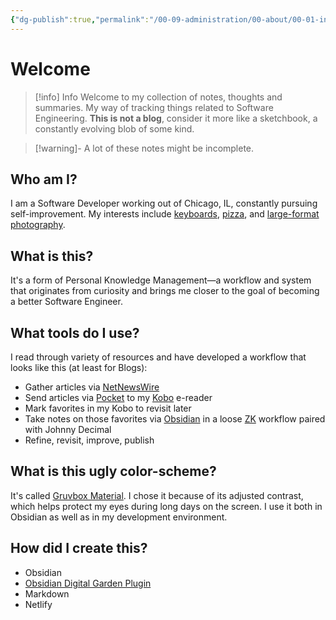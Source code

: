 ```yaml
---
{"dg-publish":true,"permalink":"/00-09-administration/00-about/00-01-index/welcome/","tags":["gardenEntry"],"created":"2023-08-02T14:54:18.000-05:00","updated":"2023-10-18T08:05:59.753-05:00"}
---
```


# Welcome

> [!info] Info
> Welcome to my collection of notes, thoughts and summaries. My way of tracking things related to Software Engineering. **This is not a blog**, consider it more like a sketchbook, a constantly evolving blob of some kind.
> 

> [!warning]-
> A lot of these notes might be incomplete.
## Who am I?
I am a Software Developer working out of Chicago, IL, constantly pursuing self-improvement. My interests include [keyboards](https://bastardkb.com/), [pizza](https://www.pizzamaking.com/forum/), and [large-format photography](https://www.largeformatphotography.info/forum/).
## What is this?
It's a form of Personal Knowledge Management—a workflow and system that originates from curiosity and brings me closer to the goal of becoming a better Software Engineer.
## What tools do I use?
I read through variety of resources and have developed a workflow that looks like this (at least for Blogs):

- Gather articles via [NetNewsWire](https://netnewswire.com/)
- Send articles via [Pocket](https://getpocket.com/en/) to my [Kobo](https://www.kobo.com/) e-reader
- Mark favorites in my Kobo to revisit later
- Take notes on those favorites via [Obsidian]() in a loose [ZK](https://zettelkasten.de/introduction/) workflow paired with Johnny Decimal
- Refine, revisit, improve, publish
## What is this ugly color-scheme?
It's called [Gruvbox Material](https://github.com/sainnhe/gruvbox-material). I chose it because of its adjusted contrast, which helps protect my eyes during long days on the screen. I use it both in Obsidian as well as in my development environment.
## How did I create this?
- Obsidian
- [Obsidian Digital Garden Plugin](https://dg-docs.ole.dev/)
- Markdown
- Netlify